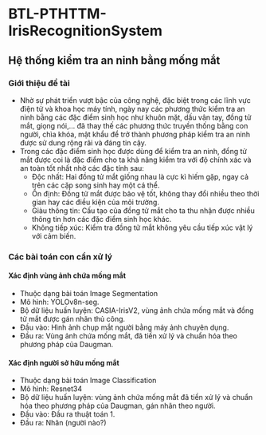 # BTL-PTHTTM-IrisRecognitionSystem

## Hệ thống kiểm tra an ninh bằng mống mắt
### Giới thiệu đề tài
- Nhờ sự phát triển vượt bậc của công nghệ, đặc biệt trong các lĩnh vực điện tử 
và khoa học máy tính, ngày nay các phương thức kiểm tra an ninh bằng các 
đặc điểm sinh học như khuôn mặt, dấu vân tay, đồng tử mắt, giọng nói,... đã 
thay thế các phương thức truyền thống bằng con người, chìa khóa, mật khẩu để
trở thành phương pháp kiểm tra an ninh được sử dung rộng rãi và đáng tin cậy.
- Trong các đặc điểm sinh học được dùng để kiểm tra an ninh, đồng tử mắt được 
coi là đặc điểm cho ta khả năng kiểm tra với độ chính xác và an toàn tốt nhất 
nhờ các đặc tính sau:
  - Độc nhất: Hai đồng tử mắt giống nhau là cực kì hiếm gặp, ngay cả trên các 
cặp song sinh hay một cá thể.
  - Ổn định: Đồng tử mắt được bảo vệ tốt, không thay đổi nhiều theo thời gian 
hay các điều kiện của môi trường.
  - Giàu thông tin: Cấu tạo của đồng tử mắt cho ta thu nhận được nhiều thông 
tin hơn các đặc điểm sinh học khác.
  - Không tiếp xúc: Kiểm tra đồng tử mắt không yêu cầu tiếp xúc vật lý với 
cảm biến.

### Các bài toán con cần xử lý
#### Xác định vùng ảnh chứa mống mắt
- Thuộc dạng bài toán Image Segmentation
- Mô hình: YOLOv8n-seg.
- Bộ dữ liệu huấn luyện: CASIA-IrisV2, vùng ảnh chứa mống mắt và đồng tử mắt được gán nhãn thủ công.
- Đầu vào: Hình ảnh chụp mắt người bằng máy ảnh chuyên dụng.
- Đầu ra: Vùng ảnh chứa mống mắt, đã tiền xử lý và chuẩn hóa theo phương pháp của Daugman.
#### Xác định người sở hữu mống mắt
- Thuộc dạng bài toán Image Classification
- Mô hình: Resnet34
- Bộ dữ liệu huấn luyện: vùng ảnh chứa mống mắt đã tiền xử lý và chuẩn hóa theo phương pháp của Daugman, gán nhãn theo người.
- Đầu vào: Đầu ra thuật toán 1.
- Đầu ra: Nhãn (người nào?)
